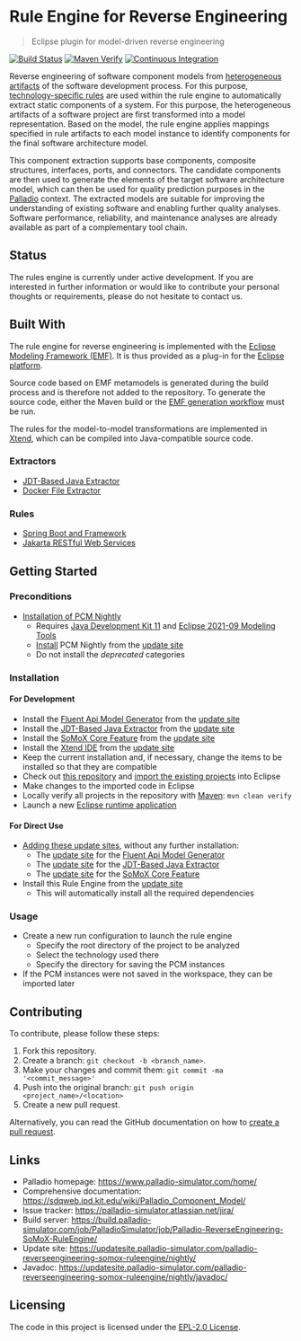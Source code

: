 # Rule Engine for Reverse Engineering
> Eclipse plugin for model-driven reverse engineering

[![Build Status](https://build.palladio-simulator.com/job/PalladioSimulator/job/Palladio-ReverseEngineering-SoMoX-RuleEngine/job/master/badge/icon?style=plastic)](https://build.palladio-simulator.com/job/PalladioSimulator/job/Palladio-ReverseEngineering-SoMoX-RuleEngine/job/master/) [![Maven Verify](https://github.com/PalladioSimulator/Palladio-ReverseEngineering-SoMoX-RuleEngine/actions/workflows/verify.yml/badge.svg?branch=master&event=push)](https://github.com/PalladioSimulator/Palladio-ReverseEngineering-SoMoX-RuleEngine/actions/workflows/verify.yml) [![Continuous Integration](https://github.com/PalladioSimulator/Palladio-ReverseEngineering-SoMoX-RuleEngine/actions/workflows/build.yml/badge.svg?branch=master&event=release)](https://github.com/PalladioSimulator/Palladio-ReverseEngineering-SoMoX-RuleEngine/actions/workflows/build.yml)

Reverse engineering of software component models from [heterogeneous artifacts](#extractors) of the software development process. For this purpose, [technology-specific rules](#rules) are used within the rule engine to automatically extract static components of a system. For this purpose, the heterogeneous artifacts of a software project are first transformed into a model representation. Based on the model, the rule engine applies mappings specified in rule artifacts to each model instance to identify components for the final software architecture model.

This component extraction supports base components, composite structures, interfaces, ports, and connectors. The candidate components are then used to generate the elements of the target software architecture model, which can then be used for quality prediction purposes in the [Palladio](https://www.palladio-simulator.com/) context. The extracted models are suitable for improving the understanding of existing software and enabling further quality analyses. Software performance, reliability, and maintenance analyses are already available as part of a complementary tool chain.

## Status
The rules engine is currently under active development. If you are interested in further information or would like to contribute your personal thoughts or requirements, please do not hesitate to contact us.

## Built With
The rule engine for reverse engineering is implemented with the [Eclipse Modeling Framework (EMF)](https://www.eclipse.org/modeling/emf/). It is thus provided as a plug-in for the [Eclipse platform](https://www.eclipse.org/eclipse/).

Source code based on EMF metamodels is generated during the build process and is therefore not added to the repository. To generate the source code, either the Maven build or the [EMF generation workflow](https://www.eclipse.org/modeling/emf/docs/2.x/tutorials/clibmod/clibmod_emf2.0.html#step2) must be run.

The rules for the model-to-model transformations are implemented in [Xtend](https://www.eclipse.org/xtend/), which can be compiled into Java-compatible source code.

### Extractors
* [JDT-Based Java Extractor](https://github.com/PalladioSimulator/Palladio-Supporting-EclipseJavaDevelopmentTools)
* [Docker File Extractor](https://github.com/PalladioSimulator/Palladio-ReverseEngineering-Docker)

### Rules
* [Spring Boot and Framework](https://github.com/PalladioSimulator/Palladio-ReverseEngineering-SoMoX-RuleEngine/tree/master/bundles/org.palladiosimulator.somox.analyzer.rules.spring)
* [Jakarta RESTful Web Services](https://github.com/PalladioSimulator/Palladio-ReverseEngineering-SoMoX-RuleEngine/tree/master/bundles/org.palladiosimulator.somox.analyzer.rules.jax_rs)

## Getting Started
### Preconditions
* [Installation of PCM Nightly](https://sdqweb.ipd.kit.edu/wiki/PCM_Installation#PCM_Nightly)
  * Requires [Java Development Kit 11](https://adoptopenjdk.net/?variant=openjdk11&jvmVariant=hotspot) and [Eclipse 2021-09 Modeling Tools](https://www.eclipse.org/downloads/packages/release/2021-09/r/eclipse-modeling-tools)
  * [Install](https://help.eclipse.org/latest/topic/org.eclipse.platform.doc.user/tasks/tasks-124.htm) PCM Nightly from the [update site](https://updatesite.palladio-simulator.com/palladio-build-updatesite/nightly/)
  * Do not install the *deprecated* categories

### Installation
#### For Development
* Install the [Fluent Api Model Generator](https://github.com/PalladioSimulator/Palladio-Addons-FluentApiModelGenerator) from the [update site](https://updatesite.palladio-simulator.com/palladio-addons-fluentapimodelgenerator/nightly/)
* Install the [JDT-Based Java Extractor](https://github.com/PalladioSimulator/Palladio-Supporting-EclipseJavaDevelopmentTools) from the [update site](https://updatesite.palladio-simulator.com/palladio-supporting-eclipsejavadevelopmenttools/nightly/)
* Install the [SoMoX Core Feature](https://github.com/PalladioSimulator/Palladio-ReverseEngineering-SoMoX-JaMoPP) from the [update site](https://updatesite.palladio-simulator.com/palladio-reverseengineering-somox-jamopp/nightly/)
* Install the [Xtend IDE](https://www.eclipse.org/xtend/download.html) from the [update site](https://download.eclipse.org/modeling/tmf/xtext/updates/composite/releases/)
* Keep the current installation and, if necessary, change the items to be installed so that they are compatible
* Check out [this repository](https://github.com/PalladioSimulator/Palladio-ReverseEngineering-SoMoX-RuleEngine.git) and [import the existing projects](https://help.eclipse.org/latest/topic/org.eclipse.platform.doc.user/tasks/tasks-importproject.htm) into Eclipse
* Make changes to the imported code in Eclipse
* Locally verify all projects in the repository with [Maven](https://maven.apache.org/): `mvn clean verify`
* Launch a new [Eclipse runtime application](https://help.eclipse.org/latest/topic/org.eclipse.pde.doc.user/guide/tools/launchers/eclipse_application_launcher.htm)

#### For Direct Use
* [Adding these update sites](https://help.eclipse.org/latest/topic/org.eclipse.platform.doc.user/tasks/tasks-127.htm), without any further installation:
  * The [update site](https://updatesite.palladio-simulator.com/palladio-addons-fluentapimodelgenerator/nightly/) for the [Fluent Api Model Generator](https://github.com/PalladioSimulator/Palladio-Addons-FluentApiModelGenerator)
  * The [update site](https://updatesite.palladio-simulator.com/palladio-supporting-eclipsejavadevelopmenttools/nightly/) for the [JDT-Based Java Extractor](https://github.com/PalladioSimulator/Palladio-Supporting-EclipseJavaDevelopmentTools)
  * The [update site](https://updatesite.palladio-simulator.com/palladio-reverseengineering-somox-jamopp/nightly/) for the [SoMoX Core Feature](https://github.com/PalladioSimulator/Palladio-ReverseEngineering-SoMoX-JaMoPP)
* Install this Rule Engine from the [update site](https://updatesite.palladio-simulator.com/palladio-reverseengineering-somox-ruleengine/nightly/)
  * This will automatically install all the required dependencies

### Usage
* Create a new run configuration to launch the rule engine
  * Specify the root directory of the project to be analyzed
  * Select the technology used there
  * Specify the directory for saving the PCM instances
* If the PCM instances were not saved in the workspace, they can be imported later

## Contributing
To contribute, please follow these steps:

1. Fork this repository.
2. Create a branch: `git checkout -b <branch_name>`.
3. Make your changes and commit them: `git commit -ma '<commit_message>'`
4. Push into the original branch: `git push origin <project_name>/<location>`
5. Create a new pull request.

Alternatively, you can read the GitHub documentation on how to [create a pull request](https://help.github.com/en/github/collaborating-with-issues-and-pull-requests/creating-a-pull-request).

## Links
* Palladio homepage: https://www.palladio-simulator.com/home/
* Comprehensive documentation: https://sdqweb.ipd.kit.edu/wiki/Palladio_Component_Model/
* Issue tracker: https://palladio-simulator.atlassian.net/jira/
* Build server: https://build.palladio-simulator.com/job/PalladioSimulator/job/Palladio-ReverseEngineering-SoMoX-RuleEngine/
* Update site: https://updatesite.palladio-simulator.com/palladio-reverseengineering-somox-ruleengine/nightly/
* Javadoc: https://updatesite.palladio-simulator.com/palladio-reverseengineering-somox-ruleengine/nightly/javadoc/

## Licensing
The code in this project is licensed under the [EPL-2.0 License](LICENSE).

